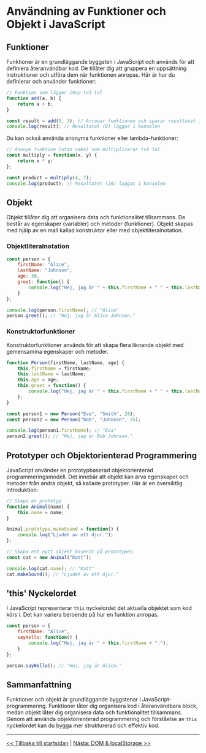 # Användning av Funktioner och Objekt i JavaScript

## Funktioner

Funktioner är en grundläggande byggsten i JavaScript och används för att definiera återanvändbar kod. De tillåter dig att gruppera en uppsättning instruktioner och utföra dem när funktionen anropas. Här är hur du definierar och använder funktioner:

```javascript
// Funktion som lägger ihop två tal
function add(a, b) {
    return a + b;
}

const result = add(5, 3); // Anropar funktionen och sparar resultatet i "result"
console.log(result); // Resultatet (8) loggas i konsolen
```

Du kan också använda anonyma funktioner eller lambda-funktioner:

```javascript
// Anonym funktion (utan namn) som multiplicerar två tal
const multiply = function(x, y) {
    return x * y;
};

const product = multiply(4, 7);
console.log(product); // Resultatet (28) loggas i konsolen
```

## Objekt

Objekt tillåter dig att organisera data och funktionalitet tillsammans. De består av egenskaper (variabler) och metoder (funktioner). Objekt skapas med hjälp av en mall kallad konstruktor eller med objektliteralnotation.

### Objektliteralnotation

```javascript
const person = {
    firstName: "Alice",
    lastName: "Johnson",
    age: 30,
    greet: function() {
        console.log("Hej, jag är " + this.firstName + " " + this.lastName + ".");
    }
};

console.log(person.firstName); // "Alice"
person.greet(); // "Hej, jag är Alice Johnson."
```

### Konstruktorfunktioner

Konstruktorfunktioner används för att skapa flera liknande objekt med gemensamma egenskaper och metoder.

```javascript
function Person(firstName, lastName, age) {
    this.firstName = firstName;
    this.lastName = lastName;
    this.age = age;
    this.greet = function() {
        console.log("Hej, jag är " + this.firstName + " " + this.lastName + ".");
    };
}

const person1 = new Person("Eva", "Smith", 28);
const person2 = new Person("Bob", "Johnson", 35);

console.log(person1.firstName); // "Eva"
person2.greet(); // "Hej, jag är Bob Johnson."
```

## Prototyper och Objektorienterad Programmering

JavaScript använder en prototypbaserad objektorienterad programmeringsmodell. Det innebär att objekt kan ärva egenskaper och metoder från andra objekt, så kallade prototyper. Här är en översiktlig introduktion:

```javascript
// Skapa en prototyp
function Animal(name) {
    this.name = name;
}

Animal.prototype.makeSound = function() {
    console.log("Ljudet av ett djur.");
};

// Skapa ett nytt objekt baserat på prototypen
const cat = new Animal("Katt");

console.log(cat.name); // "Katt"
cat.makeSound(); // "Ljudet av ett djur."
```

## 'this' Nyckelordet

I JavaScript representerar `this` nyckelordet det aktuella objektet som kod körs i. Det kan variera beroende på hur en funktion anropas.

```javascript
const person = {
    firstName: "Alice",
    sayHello: function() {
        console.log("Hej, jag är " + this.firstName + ".");
    }
};

person.sayHello(); // "Hej, jag är Alice."
```

## Sammanfattning

Funktioner och objekt är grundläggande byggstenar i JavaScript-programmering. Funktioner låter dig organisera kod i återanvändbara block, medan objekt låter dig organisera data och funktionalitet tillsammans. Genom att använda objektorienterad programmering och förståelse av `this` nyckelordet kan du bygga mer strukturerad och effektiv kod.

---

[<< Tillbaka till startsidan](../README.md) | [Nästa: DOM & localStorage >>](./6-dom-local-storage.md)
